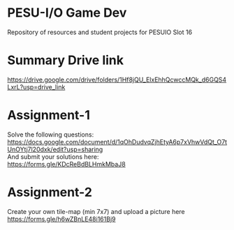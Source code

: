 # PESU-I/O Game Dev
Repository of resources and student projects for PESUIO Slot 16

# Summary Drive link  
https://drive.google.com/drive/folders/1Hf8jQU_ElxEhhQcwccMQk_d6GQS4LxrL?usp=drive_link  

# Assignment-1  
Solve the following questions:  
https://docs.google.com/document/d/1qOhDudvqZjhEtyA6p7xVhwVdQt_O7tUnOYtj7l20dxk/edit?usp=sharing  
And submit your solutions here:  
https://forms.gle/KDcReBdBLHmkMbaJ8  

# Assignment-2  
Create your own tile-map (min 7x7) and upload a picture here  
https://forms.gle/h6wZBnLE48i161Bj9

